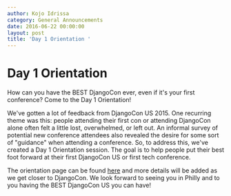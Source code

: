 ```yaml
---
author: Kojo Idrissa
category: General Announcements
date: 2016-06-22 00:00:00
layout: post
title: 'Day 1 Orientation '
---
```


# Day 1 Orientation

How can you have the BEST DjangoCon ever, even if it's your first conference?
Come to the Day 1 Orientation!

We've gotten a lot of feedback from DjangoCon US 2015. One recurring theme was
this: people attending their first con or attending DjangoCon alone often felt
a little lost, overwhelmed, or left out. An informal survey of potential new
conference attendees also revealed the desire for some sort of "guidance" when
attending a conference. So, to address this, we've created a Day 1 Orientation
session. The goal is to help people put their best foot forward at their first
DjangoCon US or first tech conference.

The orientation page can be found
[here](https://2016.djangocon.us/orientation/) and more details will be added
as we get closer to DjangoCon. We look forward to seeing you in Philly and to
you having the BEST DjangoCon US you can have!
